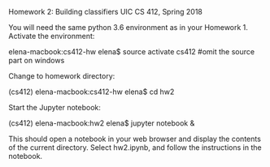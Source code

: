 Homework 2: Building classifiers
UIC CS 412, Spring 2018

You will need the same python 3.6 environment as in your Homework 1. Activate the environment:

elena-macbook:cs412-hw elena$ source activate cs412   #omit the source part on windows

Change to homework directory:

(cs412) elena-macbook:cs412-hw elena$ cd hw2

Start the Jupyter notebook:

(cs412) elena-macbook:hw2 elena$ jupyter notebook &

This should open a notebook in your web browser and display the contents of the current directory. Select hw2.ipynb, and follow the instructions in the notebook.




